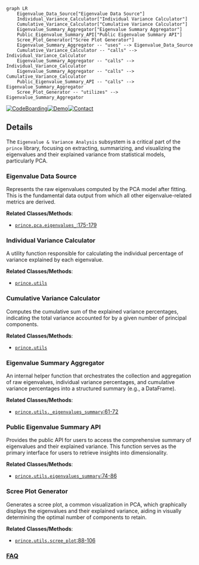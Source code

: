 ```mermaid
graph LR
    Eigenvalue_Data_Source["Eigenvalue Data Source"]
    Individual_Variance_Calculator["Individual Variance Calculator"]
    Cumulative_Variance_Calculator["Cumulative Variance Calculator"]
    Eigenvalue_Summary_Aggregator["Eigenvalue Summary Aggregator"]
    Public_Eigenvalue_Summary_API["Public Eigenvalue Summary API"]
    Scree_Plot_Generator["Scree Plot Generator"]
    Eigenvalue_Summary_Aggregator -- "uses" --> Eigenvalue_Data_Source
    Cumulative_Variance_Calculator -- "calls" --> Individual_Variance_Calculator
    Eigenvalue_Summary_Aggregator -- "calls" --> Individual_Variance_Calculator
    Eigenvalue_Summary_Aggregator -- "calls" --> Cumulative_Variance_Calculator
    Public_Eigenvalue_Summary_API -- "calls" --> Eigenvalue_Summary_Aggregator
    Scree_Plot_Generator -- "utilizes" --> Eigenvalue_Summary_Aggregator
```

[![CodeBoarding](https://img.shields.io/badge/Generated%20by-CodeBoarding-9cf?style=flat-square)](https://github.com/CodeBoarding/GeneratedOnBoardings)[![Demo](https://img.shields.io/badge/Try%20our-Demo-blue?style=flat-square)](https://www.codeboarding.org/demo)[![Contact](https://img.shields.io/badge/Contact%20us%20-%20contact@codeboarding.org-lightgrey?style=flat-square)](mailto:contact@codeboarding.org)

## Details

The `Eigenvalue & Variance Analysis` subsystem is a critical part of the `prince` library, focusing on extracting, summarizing, and visualizing the eigenvalues and their explained variance from statistical models, particularly PCA.

### Eigenvalue Data Source
Represents the raw eigenvalues computed by the PCA model after fitting. This is the fundamental data output from which all other eigenvalue-related metrics are derived.


**Related Classes/Methods**:

- <a href="https://github.com/MaxHalford/prince/blob/master/prince/pca.py#L175-L179" target="_blank" rel="noopener noreferrer">`prince.pca.eigenvalues_`:175-179</a>


### Individual Variance Calculator
A utility function responsible for calculating the individual percentage of variance explained by each eigenvalue.


**Related Classes/Methods**:

- <a href="https://github.com/MaxHalford/prince/blob/master/prince/utils.py" target="_blank" rel="noopener noreferrer">`prince.utils`</a>


### Cumulative Variance Calculator
Computes the cumulative sum of the explained variance percentages, indicating the total variance accounted for by a given number of principal components.


**Related Classes/Methods**:

- <a href="https://github.com/MaxHalford/prince/blob/master/prince/utils.py" target="_blank" rel="noopener noreferrer">`prince.utils`</a>


### Eigenvalue Summary Aggregator
An internal helper function that orchestrates the collection and aggregation of raw eigenvalues, individual variance percentages, and cumulative variance percentages into a structured summary (e.g., a DataFrame).


**Related Classes/Methods**:

- <a href="https://github.com/MaxHalford/prince/blob/master/prince/utils.py#L61-L72" target="_blank" rel="noopener noreferrer">`prince.utils._eigenvalues_summary`:61-72</a>


### Public Eigenvalue Summary API
Provides the public API for users to access the comprehensive summary of eigenvalues and their explained variance. This function serves as the primary interface for users to retrieve insights into dimensionality.


**Related Classes/Methods**:

- <a href="https://github.com/MaxHalford/prince/blob/master/prince/utils.py#L74-L86" target="_blank" rel="noopener noreferrer">`prince.utils.eigenvalues_summary`:74-86</a>


### Scree Plot Generator
Generates a scree plot, a common visualization in PCA, which graphically displays the eigenvalues and their explained variance, aiding in visually determining the optimal number of components to retain.


**Related Classes/Methods**:

- <a href="https://github.com/MaxHalford/prince/blob/master/prince/utils.py#L88-L106" target="_blank" rel="noopener noreferrer">`prince.utils.scree_plot`:88-106</a>




### [FAQ](https://github.com/CodeBoarding/GeneratedOnBoardings/tree/main?tab=readme-ov-file#faq)
